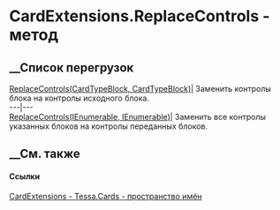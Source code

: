 # CardExtensions.ReplaceControls - метод
##  __Список перегрузок
[ReplaceControls(CardTypeBlock,
CardTypeBlock)](M_Tessa_Cards_CardExtensions_ReplaceControls_1.htm)|  Заменить
контролы блока на контролы исходного блока.  
---|---  
[ReplaceControls(IEnumerable<CardTypeBlock>,
IEnumerable<CardTypeBlock>)](M_Tessa_Cards_CardExtensions_ReplaceControls.htm)|
Заменить все контролы указанных блоков на контролы переданных блоков.  
## __См. также
#### Ссылки
[CardExtensions - ](T_Tessa_Cards_CardExtensions.htm)
[Tessa.Cards - пространство имён](N_Tessa_Cards.htm)
